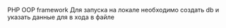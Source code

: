 PHP OOP framework 
Для запуска на локале необходимо создать db и указать данные для в хода в файле 

 
